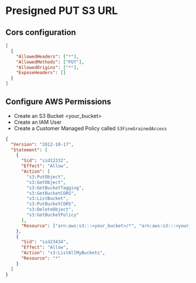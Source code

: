 # Presigned PUT S3 URL

## Cors configuration

```json
[
  {
    "AllowedHeaders": ["*"],
    "AllowedMethods": ["PUT"],
    "AllowedOrigins": ["*"],
    "ExposeHeaders": []
  }
]
```

## Configure AWS Permissions

- Create an S3 Bucket <your_bucket>
- Create an IAM User
- Create a Customer Managed Policy called `S3FineGrainedAccess`

```json
{
  "Version": "2012-10-17",
  "Statement": [
    {
      "Sid": "sid12332",
      "Effect": "Allow",
      "Action": [
        "s3:PutObject",
        "s3:GetObject",
        "s3:GetBucketTagging",
        "s3:GetBucketCORS",
        "s3:ListBucket",
        "s3:PutBucketCORS",
        "s3:DeleteObject",
        "s3:GetBucketPolicy"
      ],
      "Resource": ["arn:aws:s3:::<your_bucket>/*", "arn:aws:s3:::<your_bucket>"]
    },
    {
      "Sid": "sid23434",
      "Effect": "Allow",
      "Action": "s3:ListAllMyBuckets",
      "Resource": "*"
    }
  ]
}
```

